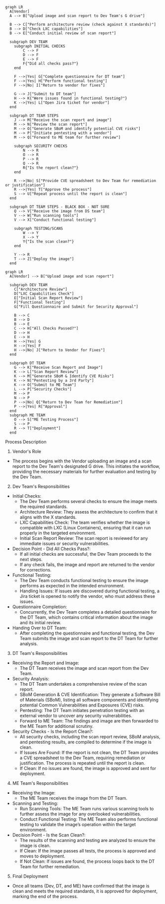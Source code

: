 ```mermaid
graph LR
  A[Vendor]
  A --> B["Upload image and scan report to Dev Team's G drive"]
  
  B --> C["Perform architecture review (check against X standards)"]
  B --> D["Check LXC capabilities"]
  B --> E["Conduct initial review of scan report"]

  subgraph DEV TEAM
    subgraph INITIAL CHECKS
        C --> F
        D --> F
        E --> F
        F{"Did all checks pass?"}
    end

    F -->|Yes| G["Complete questionnaire for DT team"]
    F -->|Yes| H["Perform functional testing"]
    F -->|No| I["Return to vendor for fixes"]

    G --> J["Submit to DT team"]
    H --> K{"Were issues found in functional testing?"}
    K -->|Yes| L["Open Jira ticket for vendor"]
  end
  
  subgraph DT TEAM STEPS
    J --> M["Receive the scan report and image"]
    M --> N["Review the scan report"]
    M --> O["Generate SBoM and identify potential CVE risks"]
    M --> P["Initiate pentesting with a vendor"]
    M --> Q["Forward to ME team for further review"]

    subgraph SECURITY CHECKS
        N --> R
        O --> R
        P --> R
        Q --> R
        R{"Is the report clean?"}
    end

    R -->|No| S["Provide CVE spreadsheet to Dev Team for remediation or justification"]
    R -->|Yes| T["Approve the process"]
    S --> U["Repeat process until the report is clean"]
  end

  subgraph DT TEAM STEPS - BLACK BOX - NOT SURE
    Q --> V["Receive the image from DS team"]
    V --> W["Run scanning tools"]
    V --> X["Conduct functional testing"]

    subgraph TESTING/SCANS
        W --> Y
        X --> Y
        Y{"Is the scan clean?"}
    end

    Y --> R
    T --> Z["Deploy the image"]
  end
```

```mermaid
graph LR
  A[Vendor] --> B["Upload image and scan report"]
  
  subgraph DEV TEAM
    C["Architecture Review"]
    D["LXC Capabilities Check"]
    E["Initial Scan Report Review"]
    F["Functional Testing"]
    G["Fill Questionnaire and Submit for Security Approval"]

    B --> C
    B --> D
    B --> E
    C --> H["All Checks Passed?"]
    D --> H
    E --> H
    H -->|Yes| G
    H -->|Yes| F
    H -->|No| J["Return to Vendor for Fixes"]
  end
  
  subgraph DT TEAM
    G --> K["Receive Scan Report and Image"]
    K --> L["Scan Report Review"]
    K --> M["Generate SBoM & Identify CVE Risks"]
    K --> N["Pentesting by a 3rd Party"]
    K --> O["Submit to ME Team"]
    L --> P["Security Checks"]
    M --> P
    N --> P
    P -->|No| Q["Return to Dev Team for Remediation"]
    P -->|Yes| R["Approval"]
  end
  subgraph ME TEAM
    O --> S["ME Testing Process"]
    S --> P
    R --> T["Deployment"]
  end
```
Process Description
1. Vendor's Role
* The process begins with the Vendor uploading an image and a scan report to the Dev Team's designated G drive. This initiates the workflow, providing the necessary materials for further evaluation and testing by the Dev Team.
2. Dev Team's Responsibilities
* Initial Checks:
    * The Dev Team performs several checks to ensure the image meets the required standards.
    * Architecture Review: They assess the architecture to confirm that it aligns with the X standards.
    * LXC Capabilities Check: The team verifies whether the image is compatible with LXC (Linux Containers), ensuring that it can run properly in the targeted environment.
    * Initial Scan Report Review: The scan report is reviewed for any immediate issues or security vulnerabilities.
* Decision Point - Did All Checks Pass?:
    * If all initial checks are successful, the Dev Team proceeds to the next steps.
    * If any check fails, the image and report are returned to the vendor for corrections.
* Functional Testing:
    * The Dev Team conducts functional testing to ensure the image performs as expected in the intended environment.
    * Handling Issues: If issues are discovered during functional testing, a Jira ticket is opened to notify the vendor, who must address these issues.
* Questionnaire Completion:
    * Concurrently, the Dev Team completes a detailed questionnaire for the DT Team, which contains critical information about the image and its initial review.
* Handing Over to DT Team:
    * After completing the questionnaire and functional testing, the Dev Team submits the image and scan report to the DT Team for further analysis.
3. DT Team's Responsibilities
* Receiving the Report and Image:
    * The DT Team receives the image and scan report from the Dev Team.
* Security Analysis:
    * The DT Team undertakes a comprehensive review of the scan report.
    * SBoM Generation & CVE Identification: They generate a Software Bill of Materials (SBoM), listing all software components and identifying potential Common Vulnerabilities and Exposures (CVE) risks.
    * Pentesting: The DT Team initiates penetration testing with an external vendor to uncover any security vulnerabilities.
    * Forward to ME Team: The findings and image are then forwarded to the ME Team for additional scrutiny.
* Security Checks - Is the Report Clean?:
    * All security checks, including the scan report review, SBoM analysis, and pentesting results, are compiled to determine if the image is clean.
    * If Issues Are Found: If the report is not clean, the DT Team provides a CVE spreadsheet to the Dev Team, requiring remediation or justification. The process is repeated until the report is clean.
    * If Clean: If no issues are found, the image is approved and sent for deployment.
4. ME Team's Responsibilities
* Receiving the Image:
    * The ME Team receives the image from the DT Team.
* Scanning and Testing:
    * Run Scanning Tools: The ME Team runs various scanning tools to further assess the image for any overlooked vulnerabilities.
    * Conduct Functional Testing: The ME Team also performs functional testing to validate the image’s operation within the target environment.
* Decision Point - Is the Scan Clean?:
    * The results of the scanning and testing are analyzed to ensure the image is clean.
    * If Clean: If the image passes all tests, the process is approved and moves to deployment.
    * If Not Clean: If issues are found, the process loops back to the DT Team for further remediation.
5. Final Deployment
* Once all teams (Dev, DT, and ME) have confirmed that the image is clean and meets the required standards, it is approved for deployment, marking the end of the process.

